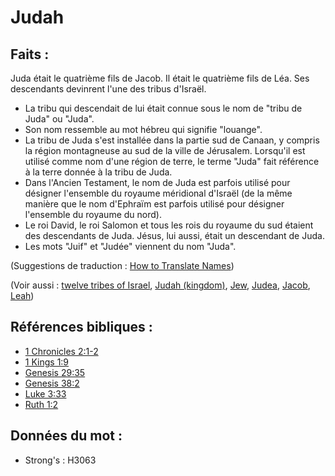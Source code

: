 # Judah

## Faits :

Juda était le quatrième fils de Jacob. Il était le quatrième fils de Léa. Ses descendants devinrent l'une des tribus d'Israël.

* La tribu qui descendait de lui était connue sous le nom de "tribu de Juda" ou "Juda".
* Son nom ressemble au mot hébreu qui signifie "louange".
* La tribu de Juda s'est installée dans la partie sud de Canaan, y compris la région montagneuse au sud de la ville de Jérusalem. Lorsqu'il est utilisé comme nom d'une région de terre, le terme "Juda" fait référence à la terre donnée à la tribu de Juda.
* Dans l'Ancien Testament, le nom de Juda est parfois utilisé pour désigner l'ensemble du royaume méridional d'Israël (de la même manière que le nom d'Ephraïm est parfois utilisé pour désigner l'ensemble du royaume du nord).
* Le roi David, le roi Salomon et tous les rois du royaume du sud étaient des descendants de Juda. Jésus, lui aussi, était un descendant de Juda.
* Les mots "Juif" et "Judée" viennent du nom "Juda".

(Suggestions de traduction : [How to Translate Names](rc://en/ta/man/translate/translate-names))

(Voir aussi : [twelve tribes of Israel](../other/12tribesofisrael.md), [Judah (kingdom)](../names/kingdomofjudah.md), [Jew](../kt/jew.md), [Judea](../names/judea.md), [Jacob](../names/jacob.md), [Leah](../names/leah.md))

## Références bibliques :

* [1 Chronicles 2:1-2](rc://en/tn/help/1ch/02/01)
* [1 Kings 1:9](rc://en/tn/help/1ki/01/09)
* [Genesis 29:35](rc://en/tn/help/gen/29/35)
* [Genesis 38:2](rc://en/tn/help/gen/38/02)
* [Luke 3:33](rc://en/tn/help/luk/03/33)
* [Ruth 1:2](rc://en/tn/help/rut/01/02)

## Données du mot :

* Strong's : H3063
